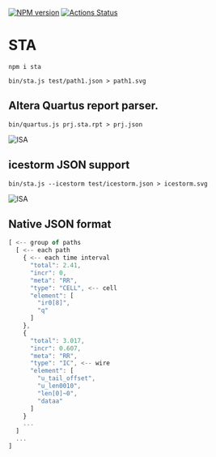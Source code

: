 [![NPM version](https://img.shields.io/npm/v/sta.svg)](https://www.npmjs.org/package/sta)
[![Actions Status](https://github.com/drom/sta/workflows/Tests/badge.svg)](https://github.com/drom/sta/actions)

# STA

```
npm i sta

bin/sta.js test/path1.json > path1.svg
```

## Altera Quartus report parser.

```
bin/quartus.js prj.sta.rpt > prj.json
```

![ISA](https://rawgit.com/drom/sta/master/path1.svg)

## icestorm JSON support

```
bin/sta.js --icestorm test/icestorm.json > icestorm.svg
```

![ISA](https://rawgit.com/drom/sta/master/icestorm.svg)


## Native JSON format

```js
[ <-- group of paths
  [ <-- each path
    { <-- each time interval
      "total": 2.41,
      "incr": 0,
      "meta": "RR",
      "type": "CELL", <-- cell
      "element": [
        "ir0[8]",
        "q"
      ]
    },
    {
      "total": 3.017,
      "incr": 0.607,
      "meta": "RR",
      "type": "IC", <-- wire
      "element": [
        "u_tail_offset",
        "u_len0010",
        "len[0]~0",
        "dataa"
      ]
    }
    ...
  ]
  ...
]
```
